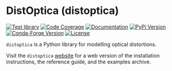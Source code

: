 # DistOptica (distoptica)

[![Test library](https://github.com/mrfitzpa/distoptica/actions/workflows/test_library.yml/badge.svg)](https://github.com/mrfitzpa/distoptica/actions/workflows/test_library.yml)
[![Code Coverage](https://img.shields.io/endpoint?url=https://gist.githubusercontent.com/mrfitzpa/b7ef7892a2b5cf21ba4b6163c324afbe/raw/distoptica_coverage_badge.json)](https://github.com/mrfitzpa/distoptica/actions/workflows/measure_code_coverage.yml)
[![Documentation](https://img.shields.io/badge/docs-read-brightgreen)](https://mrfitzpa.github.io/distoptica)
[![PyPi Version](https://img.shields.io/pypi/v/distoptica.svg)](https://pypi.org/project/distoptica)
[![Conda-Forge Version](https://img.shields.io/conda/vn/conda-forge/distoptica.svg)](https://anaconda.org/conda-forge/distoptica)
[![License](https://img.shields.io/badge/License-GPLv3-blue.svg)](https://www.gnu.org/licenses/gpl-3.0)

`distoptica` is a Python library for modelling optical distortions.

Visit the `distoptica` [website](https://mrfitzpa.github.io/distoptica) for a web version
of the installation instructions, the reference guide, and the examples archive.

<!--
For those reading raw .rst files, see file `docs/INSTALL.rst` for instructions
on installing the `distoptica` library.
-->